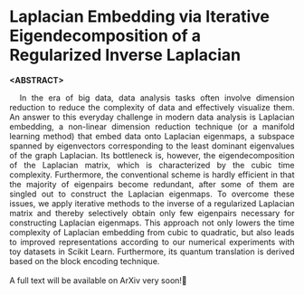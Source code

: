 # Laplacian Embedding via Iterative Eigendecomposition of a Regularized Inverse Laplacian

**&lt;ABSTRACT&gt;**
<div align="justify"> 
&nbsp;&nbsp;In the era of big data, data analysis tasks often involve dimension reduction to reduce the complexity of data and effectively visualize them. An answer to this everyday challenge in modern data analysis is Laplacian embedding, a non-linear dimension reduction technique (or a manifold learning method) that embed data onto Laplacian eigenmaps, a subspace spanned by eigenvectors corresponding to the least dominant eigenvalues of the graph Laplacian. Its bottleneck is, however, the eigendecomposition of the Laplacian matrix, which is characterized by the cubic time complexity. Furthermore, the conventional scheme is hardly efficient in that the majority of eigenpairs become redundant, after some of them are singled out to construct the Laplacian eigenmaps. To overcome these issues, we apply iterative methods to the inverse of a regularized Laplacian matrix and thereby selectively obtain only few eigenpairs necessary for constructing Laplacian eigenmaps. This approach not only lowers the time complexity of Laplacian embedding from cubic to quadratic, but also leads to improved representations according to our numerical experiments with toy datasets in Scikit Learn. Furthermore, its quantum translation is derived based on the block encoding technique.
</div>

<br>
A full text will be available on ArXiv very soon!🙌
